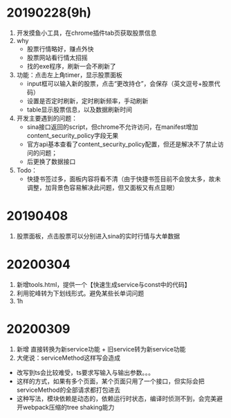 # 20190228(9h)
1. 开发摸鱼小工具，在chrome插件tab页获取股票信息
1. why
    - 股票行情略好，赚点外快
    - 股票网站看行情太招摇
    - 找的exe程序，刷新一会不刷新了
1. 功能：点击左上角timer，显示股票面板
    - input框可以输入新的股票，点击“更改持仓”，会保存（英文逗号+股票代码）
    - 设置是否定时刷新，定时刷新频率，手动刷新
    - table显示股票信息，以及数据刷新时间
1. 开发主要遇到的问题：
    - sina接口返回的script，但chrome不允许访问，在manifest增加content_security_policy字段无果
    - 官方api基本查看了content_security_policy配置，但还是解决不了禁止访问的问题；
    - 后更换了数据接口
1. Todo：
    - 快捷书签过多，面板内容将看不清（由于快捷书签目前不会放太多，故未调整，加背景色容易解决此问题，但又面板又有点显眼）

# 20190408
1. 股票面板，点击股票可以分别进入sina的实时行情与大单数据

# 20200304
1. 新增tools.html，提供一个【快速生成service与const中的代码】
1. 利用驼峰转为下划线形式。避免某些长单词问题
1. 1h

# 20200309
1. 新增 直接转换为新service功能 + 旧service转为新service功能
1. 大佬说：serviceMethod这样写会造成
  - 改写到ts会比较难受，ts要求写输入与输出参数。。。
  - 这样的方式，如果有多个页面，某个页面只用了一个接口，但实际会把serviceMethod的全部请求都打包进去
  - 这种写法，模块依赖是动态的，依赖运行时状态，编译时侦测不到，会完美避开webpack压缩的tree shaking能力

